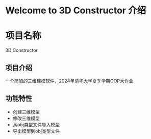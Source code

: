 # Welcome to 3D Constructor 介绍
# 项目名称
3D Constructor
## 项目介绍
一个简陋的三维建模软件，2024年清华大学夏季学期OOP大作业
## 功能特性
- 创建三维模型
- 修改三维模型
- 从obj类型文件导入模型
- 导出模型到obj类型文件

